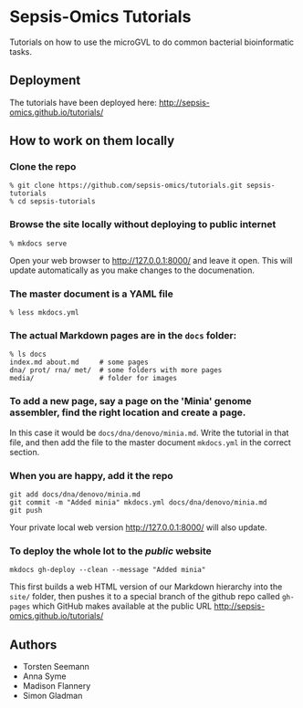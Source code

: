 # Sepsis-Omics Tutorials

Tutorials on how to use the microGVL to do common bacterial bioinformatic tasks.

## Deployment

The tutorials have been deployed here: http://sepsis-omics.github.io/tutorials/

## How to work on them locally

### Clone the repo
```
% git clone https://github.com/sepsis-omics/tutorials.git sepsis-tutorials
% cd sepsis-tutorials
```

### Browse the site locally without deploying to public internet
```
% mkdocs serve
```
Open your web browser to http://127.0.0.1:8000/ and leave it open. 
This will update automatically as you make changes to the documenation.

### The master document is a YAML file
```
% less mkdocs.yml
```

### The actual Markdown pages are in the `docs` folder:
```
% ls docs
index.md about.md     # some pages
dna/ prot/ rna/ met/  # some folders with more pages
media/                # folder for images
```

### To add a new page, say a page on the 'Minia' genome assembler, find the right location and create a page. 
In this case it would be `docs/dna/denovo/minia.md`. Write the tutorial in that file, and then add the file to the 
master document `mkdocs.yml` in the correct section.

### When you are happy, add it the repo
```
git add docs/dna/denovo/minia.md
git commit -m "Added minia" mkdocs.yml docs/dna/denovo/minia.md
git push
```
Your private local web version  http://127.0.0.1:8000/ will also update.

### To deploy the whole lot to the *public* website
```
mkdocs gh-deploy --clean --message "Added minia"
```
This first builds a web HTML version of our Markdown hierarchy into the `site/` folder, then pushes it to a special
branch of the github repo called `gh-pages` which GitHub makes available at the public URL 
http://sepsis-omics.github.io/tutorials/

## Authors

* Torsten Seemann
* Anna Syme
* Madison Flannery
* Simon Gladman
